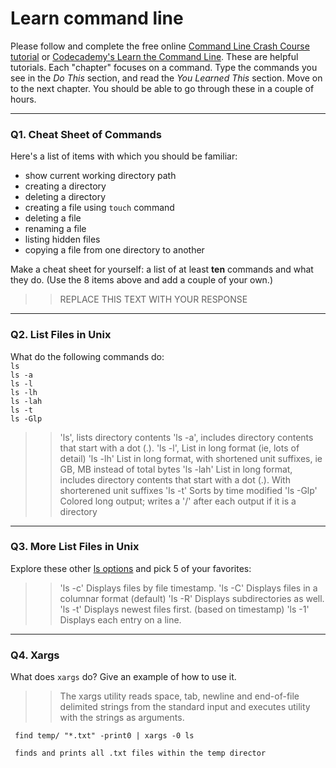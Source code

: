 # Learn command line

Please follow and complete the free online [Command Line Crash Course
tutorial](https://web.archive.org/web/20160708171659/http://cli.learncodethehardway.org/book/) or [Codecademy's Learn the Command Line](https://www.codecademy.com/learn/learn-the-command-line). These are helpful tutorials. Each "chapter" focuses on a command. Type the commands you see in the _Do This_ section, and read the _You Learned This_ section. Move on to the next chapter. You should be able to go through these in a couple of hours.

---

### Q1.  Cheat Sheet of Commands  

Here's a list of items with which you should be familiar:  
* show current working directory path
* creating a directory
* deleting a directory
* creating a file using `touch` command
* deleting a file
* renaming a file
* listing hidden files
* copying a file from one directory to another

Make a cheat sheet for yourself: a list of at least **ten** commands and what they do.  (Use the 8 items above and add a couple of your own.)  

> > REPLACE THIS TEXT WITH YOUR RESPONSE

---

### Q2.  List Files in Unix   

What do the following commands do:  
`ls`  
`ls -a`  
`ls -l`  
`ls -lh`  
`ls -lah`  
`ls -t`  
`ls -Glp`  

> > 'ls', lists directory contents
'ls -a', includes directory contents that start with a dot (.).
'ls -l', List in long format (ie, lots of detail)
'ls -lh' List in long format, with shortened unit suffixes, ie GB, MB instead of total bytes
'ls -lah' List in long format, includes directory contents that start with a dot (.). With shorterened unit suffixes
'ls -t' Sorts by time modified
'ls -Glp' Colored long output; writes a '/' after each output if it is a directory


---

### Q3.  More List Files in Unix  

Explore these other [ls options](http://www.techonthenet.com/unix/basic/ls.php) and pick 5 of your favorites:

> > 'ls -c' Displays files by file timestamp.
    'ls -C'	Displays files in a columnar format (default)
    'ls -R'	Displays subdirectories as well.
    'ls -t'	Displays newest files first. (based on timestamp)
    'ls -1'	Displays each entry on a line.


---

### Q4.  Xargs   

What does `xargs` do? Give an example of how to use it.

> > The xargs utility reads space, tab, newline and end-of-file delimited
     strings from the standard input and executes utility with the strings as
     arguments.

     find temp/ "*.txt" -print0 | xargs -0 ls

     finds and prints all .txt files within the temp director 
